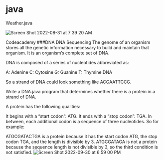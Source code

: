 # java

Weather.java

![Screen Shot 2022-08-31 at 7 39 20 AM](https://user-images.githubusercontent.com/47821694/187670142-2e4ea326-bc02-44fd-86f4-e9729b5413d8.jpg)

Codeacademy 
###DNA 
DNA Sequencing
The genome of an organism stores all the genetic information necessary to build and maintain that organism. It is an organism’s complete set of DNA.

DNA is composed of a series of nucleotides abbreviated as:

A: Adenine
C: Cytosine
G: Guanine
T: Thymine
DNA

So a strand of DNA could look something like ACGAATTCCG.

Write a DNA.java program that determines whether there is a protein in a strand of DNA.

A protein has the following qualities:

It begins with a “start codon”: ATG.
It ends with a “stop codon”: TGA.
In between, each additional codon is a sequence of three nucleotides.
So for example:

ATGCGATACTGA is a protein because it has the start codon ATG, the stop codon TGA, and the length is divisible by 3.
ATGCGATAGA is not a protein because the sequence length is not divisible by 3, so the third condition is not satisfied.
![Screen Shot 2022-09-30 at 6 59 00 PM](https://user-images.githubusercontent.com/47821694/193367174-162d71cd-e5dc-4f34-96a8-41a737f58c77.jpg)




